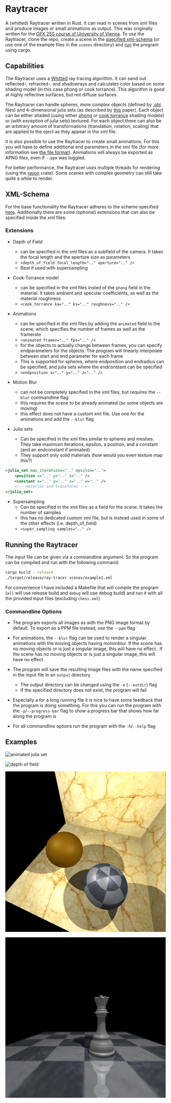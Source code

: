 # Raytracer

A (whitted) Raytracer written in Rust. It can read in scenes from xml files and produce images or small animations as output.
This was originally written for the [GFX 25S course of University of Vienna](https://ufind.univie.ac.at/en/course.html?lv=052200&semester=2025S).
To use the Raytracer, clone the repo, create a scene in the [specified xml-schema](#xml-schema) (or use one of the example files in the `scenes` directory) and [run](#running-the-raytracer) the program using cargo.

## Capabilities

The Raytracer uses a [Whitted](https://www.scratchapixel.com/lessons/3d-basic-rendering/ray-tracing-overview/light-transport-ray-tracing-whitted.html) ray tracing algorithm.
It can send out reflected-, refracted-, and shadowrays and calculates color based on some shading model (in this case phong or cook torrance). This algorithm is good at highly reflective surfaces, but not diffuse surfaces.

The Raytracer can handle spheres, more complex objects (defined by [.obj](https://en.wikipedia.org/wiki/Wavefront_.obj_file) files) and 4-dimensional julia sets (as described by [this](https://www.cs.cmu.edu/~kmcrane/Projects/QuaternionJulia/paper.pdf) paper). Each object can be either shaded (using either [phong](https://en.wikipedia.org/wiki/Phong_reflection_model) or [cook torrance](https://graphicscompendium.com/references/cook-torrance) shading models) or (with exception of julia sets) textured.
For each object there can also be an arbitrary amount of transformations (translation, rotation, scaling) that are applied to the oject as they appear in the xml file.

It is also possible to use the Raytracer to create small animations. For this you will have to define additional end parameters in the xml file (for more information see [the file format](#extensions)).
Animations will always be exported as APNG files, even if `--ppm` was toggled.

For better performance, the Raytracer uses multiple threads for rendering (using the [rayon](https://github.com/rayon-rs/rayon) crate). Some scenes with complex geometry can still take quite a while to render.

## XML-Schema

For the base functionality the Raytracer adheres to the scheme specified [here](https://teaching.vda.univie.ac.at/graphics/25s/Labs/Lab3/lab2_file_specification.html).
Additionally there are some (optional) extensions that can also be specified inside the xml files:

### Extensions

- Depth of Field
  - can be specified in the xml files as a subfield of the camera. It takes the focal length and the aperture size as parameters
  - `<depth_of_field focal_length=".." aperture=".." />`
  - Best if used with supersampling

- Cook-Torrance model
  - can be specified in the xml files insted of the `phong` field in the material. It takes ambient and specular coefficients, as well as the material roughness
  - `<cook_torrance ka=".." ks=".." roughness=".." />`

- Animations
  - can be specified in the xml files by adding the `animated` field to the scene, which specifies the number of frames as well as the framerate
  - `<animated frames=".." fps=".." />`
  - for the objects to actually change between frames, you can specify endparameters for the objects. The program will linearly interpolate between start and end parameter for each frame
  - This is supported for spheres, where endposition and endradius can be specified, and julia sets where the endconstant can be specified
  - `<endposition x=".." y=".." z=".." />`

- Motion Blur
  - can not be completely specified in the xml files, but requires the `--blur` commandline flag
  - this requires the scene to be already animated (so some objects are moving)
  - this effect does not have a custom xml file. Use one for the animations and add the `--blur` flag

- Julia sets
  - Can be specified in the xml files similar to spheres and meshes. They take maximum iterations, epsilon, a position, and a constant (and an endconstant if animated)
  - They support only solid materials (how would you even texture map this?)

```xml
<julia_set max_iterations=".." epsilon="..">
    <position x=".." y=".." z=".." />
    <constant x=".." y=".." z=".." w=".." />
    <!-- material and transforms -->
</julia_set>
```

- Supersampling
  - Can be specified in the xml files as a field for the scene. It takes the number of samples
  - this has no dedicated custom xml file, but is instead used in some of the other effects (i.e. depth_of_field)
  - `<super_sampling samples=".." />`

## Running the Raytracer

The input file can be given via a commandline argument. So the program can be compiled and run with the following command:

```sh
cargo build --release
./target/release/ray-tracer scenes/example1.xml
```

For convenience I have included a Makefile that will compile the program (`all` will use release build and `debug` will use debug build) and run it with all the provided input files (excluding `chess.xml`)

### Commandline Options

- The program exports all images as with the PNG image format by default. To export as a PPM file instead, use the `--ppm` flag

- For animations, the `--blur` flag can be used to render a singular animations with the moving objects having motionblur. If the scene has no moving objects or is just a singular image, this will have no effect.. If the scene has no moving objects or is just a singular image, this will have no effect.

- The program will save the resulting image files with the name specified in the input file in an `output` directory
  - The output directory can be changed using the `-o` (`--outdir`) flag
  - If the specified directory does not exist, the program will fail

- Especially a for a long running file it is nice to have some feedback that the program is doing something. For this you can run the program with the `-p`/`--progress-bar` flag to show a progress bar that shows how far along the program is

- For all commandline options run the program with the `-h`/`--help` flag

## Examples

![animated julia set](examples/julia_animated.png)

![depth of field](examples/depth_of_field.png)

![cook torrance shading](examples/cook_torrance.png)

![chess piece](examples/chess.png)
